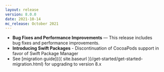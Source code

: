 ```yaml
---
layout: release
version: 8.0.0
date: 2021-10-14
mc_release: October 2021
---
```


* **Bug Fixes and Performance Improvements** — This release includes bug fixes and performance improvements.
* **Introducing Swift Packages** - Discontinuation of CocoaPods support in favor of Swift Package Manager
* See [migration guide]({{ site.baseurl }}/get-started/get-started-migration.html) for upgrading to version 8.x
